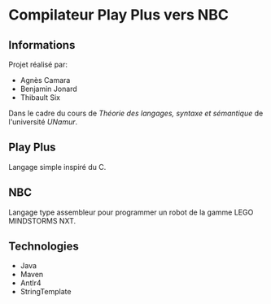 # Compilateur Play Plus vers NBC

## Informations
Projet réalisé par:
* Agnès Camara
* Benjamin Jonard
* Thibault Six

Dans le cadre du cours de *Théorie des langages, syntaxe et sémantique* de l'université *UNamur*.

## Play Plus
Langage simple inspiré du C.

## NBC
Langage type assembleur pour programmer un robot de la gamme LEGO MINDSTORMS NXT.

## Technologies
* Java
* Maven
* Antlr4
* StringTemplate
